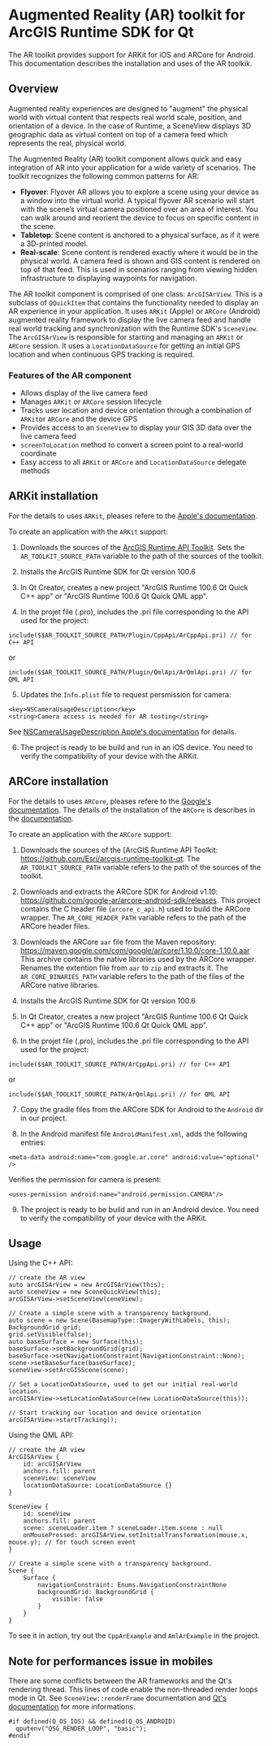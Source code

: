
# Augmented Reality (AR) toolkit for ArcGIS Runtime SDK for Qt

The AR toolkit provides support for ARKit for iOS and ARCore for Android.
This documentation describes the installation and uses of the AR toolkik.

## Overview

Augmented reality experiences are designed to "augment" the physical world with virtual content that
respects real world scale, position, and orientation of a device. In the case of Runtime, a SceneView
displays 3D geographic data as virtual content on top of a camera feed which represents the real, physical
world.

The Augmented Reality (AR) toolkit component allows quick and easy integration of AR into your application
for a wide variety of scenarios. The toolkit recognizes the following common patterns for AR:

- **Flyover**: Flyover AR allows you to explore a scene using your device as a window into the virtual world.
A typical flyover AR scenario will start with the scene’s virtual camera positioned over an area of interest.
You can walk around and reorient the device to focus on specific content in the scene.
- **Tabletop**: Scene content is anchored to a physical surface, as if it were a 3D-printed model.
- **Real-scale**: Scene content is rendered exactly where it would be in the physical world. A camera feed
is shown and GIS content is rendered on top of that feed. This is used in scenarios ranging from viewing
hidden infrastructure to displaying waypoints for navigation.

The AR toolkit component is comprised of one class: `ArcGISArView`. This is a subclass of `QQuickItem` that
contains the functionality needed to display an AR experience in your application. It uses `ARKit` (Apple) or
`ARCore` (Android) augmented reality framework to display the live camera feed and handle real world tracking
and synchronization with the Runtime SDK's `SceneView`. The `ArcGISArView` is responsible for starting and
managing an `ARKit` or `ARCore` session. It uses a `LocationDataSource` for getting an initial GPS location
and when continuous GPS tracking is required.

### Features of the AR component

- Allows display of the live camera feed
- Manages `ARKit` or `ARCore` session lifecycle
- Tracks user location and device orientation through a combination of `ARKit`or `ARCore` and the device GPS
- Provides access to an `SceneView` to display your GIS 3D data over the live camera feed
- `screenToLocation` method to convert a screen point to a real-world coordinate
- Easy access to all `ARKit` or `ARCore` and `LocationDataSource` delegate methods

## ARKit installation

For the details to uses `ARKit`, pleases refere to the [Apple's documentation](https://developer.apple.com/augmented-reality).

To create an application with the `ARKit` support:

1. Downloads the sources of the [ArcGIS Runtime API Toolkit](https://github.com/Esri/arcgis-runtime-toolkit-qt).
Sets the `AR_TOOLKIT_SOURCE_PATH` variable to the path of the sources of the toolkit.

2. Installs the ArcGIS Runtime SDK for Qt version 100.6

3. In Qt Creator, creates a new project "ArcGIS Runtime 100.6 Qt Quick C++ app" or "ArcGIS Runtime 100.6 Qt Quick QML app".

4. In the projet file (.pro), includes the .pri file corresponding to the API used for the project:

```
include($$AR_TOOLKIT_SOURCE_PATH/Plugin/CppApi/ArCppApi.pri) // for C++ API
```
or
```
include($$AR_TOOLKIT_SOURCE_PATH/Plugin/QmlApi/ArQmlApi.pri) // for QML API
```

5. Updates the `Info.plist` file to request persmission for camera:

```
<key>NSCameraUsageDescription</key>
<string>Camera access is needed for AR testing</string>
```

See [NSCameraUsageDescription Apple's documentation](https://developer.apple.com/documentation/bundleresources/information_property_list/nscamerausagedescription?language=objc) for details.

6. The project is ready to be build and run in an iOS device. You need to verify the compatibility of your device
with the ARKit.

## ARCore installation

For the details to uses `ARCore`, pleases refere to the [Google's documentation](https://developers.google.com/ar/).
The details of the installation of the `ARCore` is describes in the
[documentation](https://developers.google.com/ar/develop/c/enable-arcore).

To create an application with the `ARCore` support:

1. Downloads the sources of the [ArcGIS Runtime API Toolkit: https://github.com/Esri/arcgis-runtime-toolkit-qt.
The `AR_TOOLKIT_SOURCE_PATH` variable refers to the path of the sources of the toolkit.

2. Downloads and extracts the ARCore SDK for Android v1.10: https://github.com/google-ar/arcore-android-sdk/releases.
This project contains the C header file (`arcore_c_api.h`) used to build the ARCore wrapper.
The `AR_CORE_HEADER_PATH` variable refers to the path of the ARCore header files.

3. Downloads the ARCore `aar` file from the Maven repository: https://maven.google.com/com/google/ar/core/1.10.0/core-1.10.0.aar
This archive contains the native libraries used by the ARCore wrapper. Renames the extention file from `aar` to `zip` and
extracts it.
The `AR_CORE_BINARIES_PATH` variable refers to the path of the files of the ARCore native libraries.

4. Installs the ArcGIS Runtime SDK for Qt version 100.6

5. In Qt Creator, creates a new project "ArcGIS Runtime 100.6 Qt Quick C++ app" or "ArcGIS Runtime 100.6 Qt Quick QML app".

6. In the projet file (.pro), includes the .pri file corresponding to the API used for the project:

```
include($$AR_TOOLKIT_SOURCE_PATH/ArCppApi.pri) // for C++ API
```
or
```
include($$AR_TOOLKIT_SOURCE_PATH/ArQmlApi.pri) // for QML API
```

7. Copy the gradle files from the ARCore SDK for Android to the `Android` dir in our project.

8. In the Android manifest file `AndroidManifest.xml`, adds the following entries:

```
<meta-data android:name="com.google.ar.core" android:value="optional" />
```

Verifies the permission for camera is present:

```
<uses-permission android:name="android.permission.CAMERA"/>
```

9. The project is ready to be build and run in an Android device. You need to verify the compatibility of your device
with the ARKit.

## Usage

Using the C++ API:

```
// create the AR view
auto arcGISArView = new ArcGISArView(this);
auto sceneView = new SceneQuickView(this);
arcGISArView->setSceneView(ceneView);

// Create a simple scene with a transparency background.
auto scene = new Scene(BasemapType::ImageryWithLabels, this);
BackgroundGrid grid;
grid.setVisible(false);
auto baseSurface = new Surface(this);
baseSurface->setBackgroundGrid(grid);
baseSurface->setNavigationConstraint(NavigationConstraint::None);
scene->setBaseSurface(baseSurface);
sceneView->setArcGISScene(scene);

// Set a LocationDataSource, used to get our initial real-world location.
arcGISArView->setLocationDataSource(new LocationDataSource(this));

// Start tracking our location and device orientation
arcGISArView->startTracking();
```

Using the QML API:

```
// create the AR view
ArcGISArView {
    id: arcGISArView
    anchors.fill: parent
    sceneView: sceneView
    locationDataSource: LocationDataSource {}
}

SceneView {
    id: sceneView
    anchors.fill: parent
    scene: sceneLoader.item ? sceneLoader.item.scene : null
    onMousePressed: arcGISArView.setInitialTransformation(mouse.x, mouse.y); // for touch screen event
}

// Create a simple scene with a transparency background.
Scene {
    Surface {
        navigationConstraint: Enums.NavigationConstraintNone
        backgroundGrid: BackgroundGrid {
            visible: false
        }
    }
}
```

To see it in action, try out the `CppArExample` and `AmlArExample` in the project.

## Note for performances issue in mobiles

There are some conflicts between the AR frameworks and the Qt's rendering thread.
This lines of code enable the non-threaded render loops mode in Qt.
See `SceneView::renderFrame` documentation and
[Qt's documentation](https://doc.qt.io/qt-5/qtquick-visualcanvas-scenegraph.html#non-threaded-render-loops-basic-and-windows)
for more informations.

```
#if defined(Q_OS_IOS) && defined(Q_OS_ANDROID)
  qputenv("QSG_RENDER_LOOP", "basic");
#endif
```
